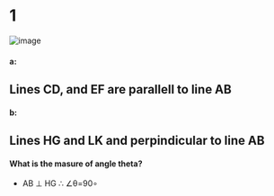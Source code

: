# 1

![image](https://github.com/user-attachments/assets/3f87c7c1-e735-42cd-8ae2-c4436121301f)

#### a:

**Lines CD, and EF are parallell to line AB**
---
#### b:

**Lines HG and LK and perpindicular to line AB**
---
#### What is the masure of angle theta?

* AB ⊥ HG ∴ ∠θ=90∘
